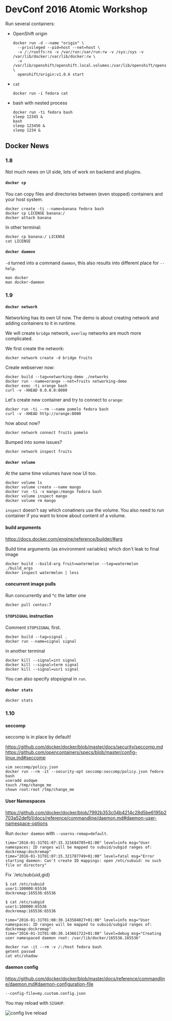 # DevConf 2016 Atomic Workshop

Run several containers:

 * OpenShift origin
   ```shell
   docker run -d --name "origin" \
     --privileged --pid=host --net=host \
     -v /:/rootfs:ro -v /var/run:/var/run:rw -v /sys:/sys -v /var/lib/docker:/var/lib/docker:rw \
     -v /var/lib/openshift/openshift.local.volumes:/var/lib/openshift/openshift.local.volumes \
     openshift/origin:v1.0.6 start
   ```

 * `cat`
   ```shell
   docker run -i fedora cat
   ```

 * bash with nested process
   ```shell
   docker run -ti fedora bash
   sleep 12345 &
   bash
   sleep 123456 &
   sleep 1234 &
   ```


## Docker News


### 1.8

Not much news on UI side, lots of work on backend and plugins.


#### `docker cp`

You can copy files and directories between (even stopped) containers and your host system.

```shell
docker create -ti --name=banana fedora bash
docker cp LICENSE banana:/
docker attach banana
```

In other terminal:

```shell
docker cp banana:/ LICENSE
cat LICENSE
```


#### `docker daemon`

`-d` turned into a command `daemon`, this also results into different place for `--help`.

```shell
man docker
man docker-daemon
```


### 1.9


#### `docker network`

Networking has its own UI now. The demo is about creating network and adding containers to it in runtime.

We will create `bridge` network, `overlay` networks are much more complicated.

We first create the network:

```
docker network create -d bridge fruits
```

Create webserver now:

```
docker build --tag=networking-demo ./networks
docker run --name=orange --net=fruits networking-demo
docker exec -ti orange bash
curl -v -XHEAD 0.0.0.0:8000
```

Let's create new container and try to connect to `orange`:

```
docker run -ti --rm --name pomelo fedora bash
curl -v -XHEAD http://orange:8000
```

how about now?

```
docker network connect fruits pomelo
```

Bumped into some issues?

```
docker network inspect fruits
```


#### `docker volume`

At the same time volumes have now UI too.

```shell
docker volume ls
docker volume create --name mango
docker run -ti -v mango:/mango fedora bash
docker volume inspect mango
docker volume rm mango
```

`inspect` doesn't say which conatiners use the volume. You also need to run
container if you want to know about content of a volume.


#### build arguments

https://docs.docker.com/engine/reference/builder/#arg

Build time arguments (as environment variables) which don't leak to final image

```shell
docker build --build-arg fruit=watermelon --tag=watermelon ./build_args
docker inspect watermelon | less
```


#### concurrent image pulls

Run concurrently and ^c the latter one

```shell
docker pull centos:7
```


#### `STOPSIGNAL` instruction

Comment `STOPSIGNAL` first.

```shell
docker build --tag=signal .
docker run --name=signal signal
```

in another terminal

```shell
docker kill --signal=int signal
docker kill --signal=term signal
docker kill --signal=usr1 signal
```

You can also specify stopsignal in `run`.


#### `docker stats`

```shell
docker stats
```


### 1.10

#### seccomp

seccomp is in place by default!


https://github.com/docker/docker/blob/master/docs/security/seccomp.md
https://github.com/opencontainers/specs/blob/master/config-linux.md#seccomp

```
vim seccomp/policy.json
docker run --rm -it --security-opt seccomp:seccomp/policy.json fedora bash
useradd asdqwe
touch /tmp/change_me
chown root:root /tmp/change_me
```


#### User Namespaces

https://github.com/docker/docker/blob/7992b353c04b4214c28d5be6195b2703a52defb1/docs/reference/commandline/daemon.md#daemon-user-namespace-options

Run `docker daemon` with `--userns-remap=default`.

```
time="2016-01-31T01:07:15.321694705+01:00" level=info msg="User namespaces: ID ranges will be mapped to subuid/subgid ranges of: dockremap:dockremap"
time="2016-01-31T01:07:15.321787749+01:00" level=fatal msg="Error starting daemon: Can't create ID mappings: open /etc/subuid: no such file or directory"
```

Fix `/etc/sub{uid,gid}

```
$ cat /etc/subuid
user1:100000:65536
dockremap:165536:65536

$ cat /etc/subgid
user1:100000:65536
dockremap:165536:65536
```

```
time="2016-01-31T01:08:30.143584027+01:00" level=info msg="User namespaces: ID ranges will be mapped to subuid/subgid ranges of: dockremap:dockremap"
time="2016-01-31T01:08:30.143661722+01:00" level=debug msg="Creating user namespaced daemon root: /var/lib/docker/165536.165536"
```

```
docker run -it --rm -v /:/host fedora bash
getent passwd
cat etc/shadow
```


#### daemon config

https://github.com/docker/docker/blob/master/docs/reference/commandline/daemon.md#daemon-configuration-file

```
--config-file=my.custom.config.json
```

You may reload with `SIGHUP`.

![config live reload](https://cloud.githubusercontent.com/assets/1050/12132395/1b06cd5a-b3d0-11e5-84ee-dfa2ab041278.gif)
